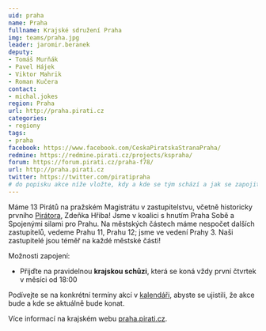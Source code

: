 ```yaml
---
uid: praha
name: Praha
fullname: Krajské sdružení Praha
img: teams/praha.jpg
leader: jaromir.beranek
deputy:
- Tomáš Murňák
- Pavel Hájek
- Viktor Mahrik
- Roman Kučera
contact:
- michal.jokes
region: Praha
url: http://praha.pirati.cz
categories:
- regiony
tags:
- praha
facebook: https://www.facebook.com/CeskaPiratskaStranaPraha/
redmine: https://redmine.pirati.cz/projects/kspraha/
forum: https://forum.pirati.cz/praha-f78/
url: http://praha.pirati.cz
twitter: https://twitter.com/piratipraha
# do popisku akce níže vložte, kdy a kde se tým schází a jak se zapojit
---
```


Máme 13 Pirátů na pražském Magistrátu v zastupitelstvu, včetně historicky prvního [Pirátora](https://cestina20.cz/slovnik/pirator/), Zdeňka Hřiba! Jsme v koalici s hnutím Praha Sobě a Spojenými silami pro Prahu. Na městských částech máme nespočet dalších zastupitelů, vedeme Prahu 11, Prahu 12; jsme ve vedení Prahy 3. Naši zastupitelé jsou téměř na každé městské části!

Možnosti zapojení:

* Přijďte na pravidelnou **krajskou schůzi**, která se koná
  vždy první čtvrtek v měsíci od 18:00

Podívejte se na konkrétní termíny akcí v [kalendáři](https://praha.pirati.cz/pripoj-se/kalendar/  ),
abyste se ujistili, že akce bude a kde se aktuálně bude konat.

Více informací na krajském webu [praha.pirati.cz](https://praha.pirati.cz).
